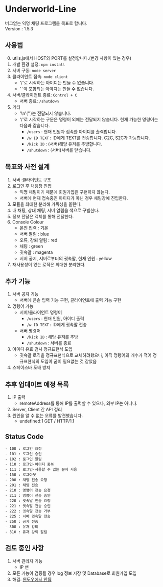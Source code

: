 # Underworld-Line

버그없는 익명 채팅 프로그램을 목표로 합니다.<br>
Version : 1.5.3

## 사용법

0. utils.js에서 HOST와 PORT를 설정합니다.(변경 사항이 있는 경우)
1. 개발 환경 설정: ``npm install``
2. 서버 구동: ``node server``
3. 클라이언트 접속: ``node client``
    - '/'로 시작하는 아이디는 만들 수 없습니다.
    - ' '이 포함되는 아이디는 만들 수 없습니다.
4. 서버/클라이언트 종료: ``Control + C``
    - 서버 종료: ``/shutdown``
5. 기타
    - '\n'('')는 전달되지 않습니다.
    - '/'로 시작하는 구문은 명령어 외에는 전달되지 않습니다. 현재 가능한 명령어는 다음과 같습니다.
        - ``/users`` : 현재 인원과 접속한 아이디를 출력합니다.
        - ``/w ID TEXT`` : ID에게 TEXT를 전송합니다. C2C, S2C가 가능합니다.
        - ``/kick ID`` : (서버)해당 유저를 추방합니다.
        - ``/shutdown`` : (서버)서버를 닫습니다.

## 목표와 사전 설계

1. 서버-클라이언트 구조
2. 로그인 후 채팅창 진입
    - 익명 채팅이기 때문에 회원가입은 구현하지 않는다.
    - 서버에 현재 접속중인 아이디가 아닌 경우 채팅창에 진입한다.
3. 모듈을 최대한 분리해 가독성을 올린다.
4. 내 채팅, 상대 채팅, 서버 알림을 색으로 구별한다.
5. 정보 전달은 객체를 통해 전달한다.
6. Console Colour
    - 본인 입력 : 기본
    - 서버 알림 : blue
    - 오류, 강퇴 알림 : red
    - 채팅 : green
    - 귓속말 : magenta
    - 서버 공지, 서버로부터의 귓속말, 현재 인원 : yellow
7. 재사용성이 있는 로직은 최대한 분리한다.

## 추가 기능

1. 서버 공지 기능
    - 서버에 콘솔 입력 기능 구현, 클라이언트에 출력 기능 구현
2. 명령어 기능
    - 서버/클라이언트 명령어
        - ``/users`` : 현재 인원, 아이디 출력
        - ``/w ID TEXT`` : ID에게 귓속말 전송
    - 서버 명령어
        - ``/kick ID`` : 해당 유저를 추방
        - ``/shutdown`` : 서버를 종료
3. 아이디 유효 검사 정규표현식 도입
    - 귓속말 로직을 정규표현식으로 교체하려했으나, 아직 명령어의 개수가 적어 정규표현식의 도입이 굳이 필요없는 것 같았음
4. 스페이스바 도배 방지

## 추후 업데이트 예정 목록

1. IP 출력
    - remoteAddress를 통해 IP를 출력할 수 있으나, 외부 IP는 아니다.
2. Server, Client 간 API 정리
3. 원인을 알 수 없는 오류를 발견했습니다.
    - undefined:1 GET / HTTP/1.1

## Status Code

    - 100 : 로그인 요청 
    - 101 : 로그인 승인
    - 102 : 로그인 알림
    - 110 : 로그인-아이디 중복
    - 111 : 로그인-사용할 수 없는 문자 사용
    - 150 : 로그아웃
    - 200 : 채팅 전송 요청
    - 201 : 채팅 전송 
    - 210 : 명령어 전송 요청
    - 211 : 명령어 전송 승인
    - 220 : 귓속말 전송 요청
    - 221 : 귓속말 전송 승인
    - 222 : 귓속말 전송 거부
    - 225 : 서버 귓속말 전송
    - 250 : 공지 전송
    - 300 : 유저 강퇴
    - 310 : 유저 강퇴 알림

## 검토 중인 사항

1. 서버 관리자 기능
    - IP 밴
2. 모든 기능이 검증될 경우 log 정보 저장 및 Database로 회원가입 도입
3. 해결: [윈도우에서 안됨](https://velog.io/@whoyoung90/TIL-25-WECODE-React-LUSH-Cloning-npm-install%EC%98%A4%EB%A5%98-%ED%95%B4%EA%B2%B0)
